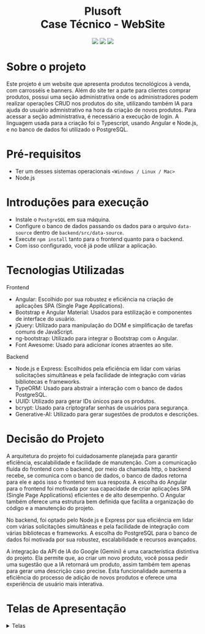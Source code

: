 # <div align="center">Plusoft </div> <div align="center">Case Técnico - WebSite</div>
<div align="center">
<img src="https://img.shields.io/badge/Angular-%23DD0031?style=for-the-badge&logo=angular&logoColor=white" />
<img src="https://img.shields.io/badge/Node.js-%333999?style=for-the-badge&logo=nodejs&logoColor=white" />
<img src="https://img.shields.io/badge/postgresql-4169e1?style=for-the-badge&logo=postgresql&logoColor=white" />

</div>

#  Sobre o projeto

Este projeto é um website que apresenta produtos tecnológicos à venda, com carrosséis e banners. Além do site ter a parte para clientes comprar produtos, possui uma seção administrativa onde os administradores podem realizar operações CRUD nos produtos do site, utilizando também IA para ajuda do usuário admnistrativo na hora da criação de novos produtos. Para acessar a seção administrativa, é necessário a execução de login.
A linguagem usada para a criação foi o Typescript, usando Angular e Node.js, e no banco de dados foi utilizado o PostgreSQL.

#  Pré-requisitos

* Ter um desses sistemas operacionais `<Windows / Linux / Mac>` 
* Node.js

# Introduções para execução

* Instale o `PostgreSQL` em sua máquina.
* Configure o banco de dados passando os dados para o arquivo `data-source` dentro de `backend/src/data-source`.
* Execute `npm install` tanto para o frontend quanto para o backend.
* Com isso configurado, você já pode utilizar a aplicação.

# Tecnologias Utilizadas
Frontend
* Angular: Escolhido por sua robustez e eficiência na criação de aplicações SPA (Single Page Applications).
* Bootstrap e Angular Material: Usados para estilização e componentes de interface do usuário.
* jQuery: Utilizado para manipulação do DOM e simplificação de tarefas comuns de JavaScript.
* ng-bootstrap: Utilizado para integrar o Bootstrap com o Angular.
* Font Awesome: Usado para adicionar ícones atraentes ao site.

Backend
* Node.js e Express: Escolhidos pela eficiência em lidar com várias solicitações simultâneas e pela facilidade de integração com várias bibliotecas e frameworks.
* TypeORM: Usado para abstrair a interação com o banco de dados PostgreSQL.
* UUID: Utilizado para gerar IDs únicos para os produtos.
* bcrypt: Usado para criptografar senhas de usuários para segurança.
* Generative-AI: Utilizado para gerar sugestões de produtos e descrições.

# Decisão do Projeto

A arquitetura do projeto foi cuidadosamente planejada para garantir eficiência, escalabilidade e facilidade de manutenção. Com a comunicação fluída do frontend com o backend, por meio da chamada http, o backend recebe, se comunica com o banco de dados, o banco de dados retorna para ele e após isso o frontend tem sua resposta. A escolha do Angular para o frontend foi motivada por sua capacidade de criar aplicações SPA (Single Page Applications) eficientes e de alto desempenho. O Angular também oferece uma estrutura bem definida que facilita a organização do código e a manutenção do projeto.

No backend, foi optado pelo Node.js e Express por sua eficiência em lidar com várias solicitações simultâneas e pela facilidade de integração com várias bibliotecas e frameworks. A escolha do PostgreSQL para o banco de dados foi motivada por sua robustez, escalabilidade e recursos avançados.

A integração da API de IA do Google (Gemini) é uma característica distintiva do projeto. Ela permite que, ao criar um novo produto, você possa pedir uma sugestão que a IA retornará um produto, assim também tem apenas para gerar uma descrição caso precise. Esta funcionalidade aumenta a eficiência do processo de adição de novos produtos e oferece uma experiência de usuário mais interativa.


# Telas de Apresentação
<details>
    <summary>Telas</summary>
  <div style="display: flex; flex-wrap: wrap; justify-content: center; margin: 0 10px; gap: 10px; align-items: center;">
    <img src="./assets/home.png" style="flex:1">
    <img src="./assets/admin.png" style="flex:1">
    <img src="./assets/login.png" style="flex:1">
    <img src="./assets/manage.png" style="flex:1">
  </div>
</details>


